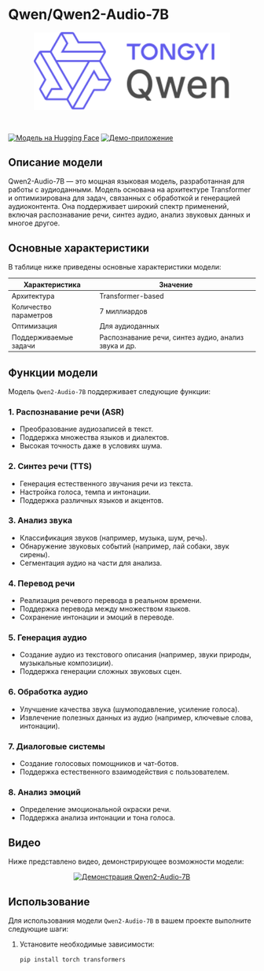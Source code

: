 # Qwen/Qwen2-Audio-7B

<p align="center">
    <img src="https://raw.githubusercontent.com/Redcorehash/Em/refs/heads/main/qwen.png" width="400"/>
<p>
<br>

[![Модель на Hugging Face](https://img.shields.io/badge/Hugging%20Face-Qwen%2FQwen2--Audio--7B-blue)](https://huggingface.co/Qwen/Qwen2-Audio-7B)
[![Демо-приложение](https://img.shields.io/badge/Демо-Qwen2--Audio--Instruct--Demo-green)](https://huggingface.co/spaces/Qwen/Qwen2-Audio-Instruct-Demo)

## Описание модели

Qwen2-Audio-7B — это мощная языковая модель, разработанная для работы с аудиоданными. Модель основана на архитектуре Transformer и оптимизирована для задач, связанных с обработкой и генерацией аудиоконтента. Она поддерживает широкий спектр применений, включая распознавание речи, синтез аудио, анализ звуковых данных и многое другое.

## Основные характеристики

В таблице ниже приведены основные характеристики модели:

| **Характеристика**       | **Значение**                |
|--------------------------|-----------------------------|
| Архитектура              | Transformer-based          |
| Количество параметров    | 7 миллиардов               |
| Оптимизация              | Для аудиоданных            |
| Поддерживаемые задачи    | Распознавание речи, синтез аудио, анализ звука и др. |

## Функции модели

Модель `Qwen2-Audio-7B` поддерживает следующие функции:

### 1. **Распознавание речи (ASR)**
   - Преобразование аудиозаписей в текст.
   - Поддержка множества языков и диалектов.
   - Высокая точность даже в условиях шума.

### 2. **Синтез речи (TTS)**
   - Генерация естественного звучания речи из текста.
   - Настройка голоса, темпа и интонации.
   - Поддержка различных языков и акцентов.

### 3. **Анализ звука**
   - Классификация звуков (например, музыка, шум, речь).
   - Обнаружение звуковых событий (например, лай собаки, звук сирены).
   - Сегментация аудио на части для анализа.

### 4. **Перевод речи**
   - Реализация речевого перевода в реальном времени.
   - Поддержка перевода между множеством языков.
   - Сохранение интонации и эмоций в переводе.

### 5. **Генерация аудио**
   - Создание аудио из текстового описания (например, звуки природы, музыкальные композиции).
   - Поддержка генерации сложных звуковых сцен.

### 6. **Обработка аудио**
   - Улучшение качества звука (шумоподавление, усиление голоса).
   - Извлечение полезных данных из аудио (например, ключевые слова, интонации).

### 7. **Диалоговые системы**
   - Создание голосовых помощников и чат-ботов.
   - Поддержка естественного взаимодействия с пользователем.

### 8. **Анализ эмоций**
   - Определение эмоциональной окраски речи.
   - Поддержка анализа интонации и тона голоса.

## Видео

Ниже представлено видео, демонстрирующее возможности модели:

<p align="center">
  <a href="https://www.youtube.com/watch?v=ioFVUsX-hqo" target="_blank">
    <img src="https://img.youtube.com/vi/ioFVUsX-hqo/0.jpg" alt="Демонстрация Qwen2-Audio-7B" width="560"/>
  </a>
</p>

## Использование

Для использования модели `Qwen2-Audio-7B` в вашем проекте выполните следующие шаги:

1. Установите необходимые зависимости:

   ```bash
   pip install torch transformers

